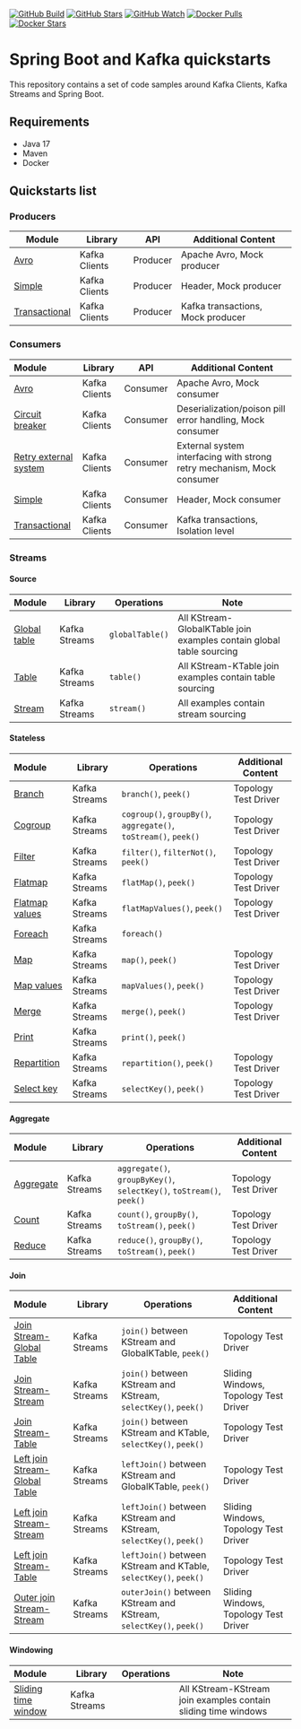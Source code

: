 [![GitHub Build](https://img.shields.io/github/actions/workflow/status/loicgreffier/spring-boot-kafka-quickstarts/continuous_integration.yml?branch=main&logo=github&style=for-the-badge)](https://github.com/loicgreffier/spring-boot-kafka-quickstarts/actions/workflows/continuous_integration.yml)
[![GitHub Stars](https://img.shields.io/github/stars/loicgreffier/spring-boot-kafka-quickstarts?logo=github&style=for-the-badge)](https://github.com/loicgreffier/spring-boot-kafka-quickstarts)
[![GitHub Watch](https://img.shields.io/github/watchers/loicgreffier/spring-boot-kafka-quickstarts?logo=github&style=for-the-badge)](https://github.com/loicgreffier/spring-boot-kafka-quickstarts)
[![Docker Pulls](https://img.shields.io/docker/pulls/loicgreffier/spring-boot-kafka-quickstarts?label=Pulls&logo=docker&style=for-the-badge)](https://hub.docker.com/r/loicgreffier/spring-boot-kafka-quickstarts/tags)
[![Docker Stars](https://img.shields.io/docker/stars/loicgreffier/spring-boot-kafka-quickstarts?label=Stars&logo=docker&style=for-the-badge)](https://hub.docker.com/r/loicgreffier/spring-boot-kafka-quickstarts)

# Spring Boot and Kafka quickstarts

This repository contains a set of code samples around Kafka Clients, Kafka Streams and Spring Boot. 

## Requirements

- Java 17
- Maven
- Docker 

## Quickstarts list

### Producers

| Module                                                                    | Library       | API      | Additional Content                |
|---------------------------------------------------------------------------|---------------|----------|-----------------------------------|
| [Avro](/kafka-producer-quickstarts/kafka-producer-avro)                   | Kafka Clients | Producer | Apache Avro, Mock producer        |
| [Simple](/kafka-producer-quickstarts/kafka-producer-simple)               | Kafka Clients | Producer | Header, Mock producer             |
| [Transactional](/kafka-producer-quickstarts/kafka-producer-transactional) | Kafka Clients | Producer | Kafka transactions, Mock producer |

### Consumers

| Module                                                                                    | Library       | API      | Additional Content                                                     |
|:------------------------------------------------------------------------------------------|---------------|----------|------------------------------------------------------------------------|
| [Avro](/kafka-consumer-quickstarts/kafka-consumer-avro)                                   | Kafka Clients | Consumer | Apache Avro, Mock consumer                                             |
| [Circuit breaker](/kafka-consumer-quickstarts/kafka-consumer-circuit-breaker)             | Kafka Clients | Consumer | Deserialization/poison pill error handling, Mock consumer              |
| [Retry external system](/kafka-consumer-quickstarts/kafka-consumer-retry-external-system) | Kafka Clients | Consumer | External system interfacing with strong retry mechanism, Mock consumer |
| [Simple](/kafka-consumer-quickstarts/kafka-consumer-simple)                               | Kafka Clients | Consumer | Header, Mock consumer                                                  |
| [Transactional](/kafka-consumer-quickstarts/kafka-consumer-transactional)                 | Kafka Clients | Consumer | Kafka transactions, Isolation level                                    |

### Streams

#### Source

| Module                                                                            | Library       | Operations      | Note                                                                 |
|:----------------------------------------------------------------------------------|---------------|-----------------|----------------------------------------------------------------------|
| [Global table](/kafka-streams-quickstarts/kafka-streams-join-stream-global-table) | Kafka Streams | `globalTable()` | All KStream-GlobalKTable join examples contain global table sourcing |
| [Table](/kafka-streams-quickstarts/kafka-streams-join-stream-table)               | Kafka Streams | `table()`       | All KStream-KTable join examples contain table sourcing              |
| [Stream](/kafka-streams-quickstarts/kafka-streams-map)                            | Kafka Streams | `stream()`      | All examples contain stream sourcing                                 |

#### Stateless

| Module                                                                    | Library       | Operations                                                      | Additional Content   |
|:--------------------------------------------------------------------------|---------------|-----------------------------------------------------------------|----------------------|
| [Branch](/kafka-streams-quickstarts/kafka-streams-branch)                 | Kafka Streams | `branch()`, `peek()`                                            | Topology Test Driver |
| [Cogroup](/kafka-streams-quickstarts/kafka-streams-cogroup)               | Kafka Streams | `cogroup()`, `groupBy()`, `aggregate()`, `toStream()`, `peek()` | Topology Test Driver |
| [Filter](/kafka-streams-quickstarts/kafka-streams-filter)                 | Kafka Streams | `filter()`, `filterNot()`, `peek()`                             | Topology Test Driver |
| [Flatmap](/kafka-streams-quickstarts/kafka-streams-flatmap)               | Kafka Streams | `flatMap()`, `peek()`                                           | Topology Test Driver |
| [Flatmap values](/kafka-streams-quickstarts/kafka-streams-flatmap-values) | Kafka Streams | `flatMapValues()`, `peek()`                                     | Topology Test Driver |
| [Foreach](/kafka-streams-quickstarts/kafka-streams-foreach)               | Kafka Streams | `foreach()`                                                     |                      |
| [Map](/kafka-streams-quickstarts/kafka-streams-map)                       | Kafka Streams | `map()`, `peek()`                                               | Topology Test Driver |
| [Map values](/kafka-streams-quickstarts/kafka-streams-map-values)         | Kafka Streams | `mapValues()`, `peek()`                                         | Topology Test Driver |
| [Merge](/kafka-streams-quickstarts/kafka-streams-merge)                   | Kafka Streams | `merge()`, `peek()`                                             | Topology Test Driver |
| [Print](/kafka-streams-quickstarts/kafka-streams-print)                   | Kafka Streams | `print()`, `peek()`                                             |                      |
| [Repartition](/kafka-streams-quickstarts/kafka-streams-repartition)       | Kafka Streams | `repartition()`, `peek()`                                       | Topology Test Driver |
| [Select key](/kafka-streams-quickstarts/kafka-streams-select-key)         | Kafka Streams | `selectKey()`, `peek()`                                         | Topology Test Driver |

#### Aggregate

| Module                                                          | Library       | Operations                                                           | Additional Content   |
|:----------------------------------------------------------------|---------------|----------------------------------------------------------------------|----------------------|
| [Aggregate](/kafka-streams-quickstarts/kafka-streams-aggregate) | Kafka Streams | `aggregate()`, `groupByKey()`, `selectKey()`, `toStream()`, `peek()` | Topology Test Driver |
| [Count](/kafka-streams-quickstarts/kafka-streams-count)         | Kafka Streams | `count()`, `groupBy()`, `toStream()`, `peek()`                       | Topology Test Driver |
| [Reduce](/kafka-streams-quickstarts/kafka-streams-reduce)       | Kafka Streams | `reduce()`, `groupBy()`, `toStream()`, `peek()`                      | Topology Test Driver |

#### Join

| Module                                                                                                  | Library       | Operations                                                         | Additional Content                    |
|:--------------------------------------------------------------------------------------------------------|---------------|--------------------------------------------------------------------|---------------------------------------|
| [Join Stream-Global Table](/kafka-streams-quickstarts/kafka-streams-join-stream-global-table)           | Kafka Streams | `join()` between KStream and GlobalKTable, `peek()`                | Topology Test Driver                  |
| [Join Stream-Stream](/kafka-streams-quickstarts/kafka-streams-join-stream-stream)                       | Kafka Streams | `join()` between KStream and KStream, `selectKey()`, `peek()`      | Sliding Windows, Topology Test Driver |
| [Join Stream-Table](/kafka-streams-quickstarts/kafka-streams-join-stream-table)                         | Kafka Streams | `join()` between KStream and KTable, `selectKey()`, `peek()`       | Topology Test Driver                  |
| [Left join Stream-Global Table](/kafka-streams-quickstarts/kafka-streams-left-join-stream-global-table) | Kafka Streams | `leftJoin()` between KStream and GlobalKTable, `peek()`            | Topology Test Driver                  |
| [Left join Stream-Stream](/kafka-streams-quickstarts/kafka-streams-left-join-stream-stream)             | Kafka Streams | `leftJoin()` between KStream and KStream, `selectKey()`, `peek()`  | Sliding Windows, Topology Test Driver |
| [Left join Stream-Table](/kafka-streams-quickstarts/kafka-streams-left-join-stream-table)               | Kafka Streams | `leftJoin()` between KStream and KTable, `selectKey()`, `peek()`   | Topology Test Driver                  |
| [Outer join Stream-Stream](/kafka-streams-quickstarts/kafka-streams-outer-join-stream-stream)           | Kafka Streams | `outerJoin()` between KStream and KStream, `selectKey()`, `peek()` | Sliding Windows, Topology Test Driver |

#### Windowing

| Module                                                                             | Library       | Operations | Note                                                           |
|:-----------------------------------------------------------------------------------|---------------|------------|----------------------------------------------------------------|
| [Sliding time window](/kafka-streams-quickstarts/kafka-streams-join-stream-stream) | Kafka Streams |            | All KStream-KStream join examples contain sliding time windows |
